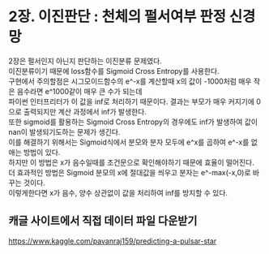 # 2장. 이진판단 : 천체의 펄서여부 판정 신경망
2장은 펄서인지 아닌지 판단하는 이진분류 문제였다.  
이진분류이기 때문에 loss함수를 Sigmoid Cross Entropy를 사용한다.  
구현에서 주의할점은 시그모이드함수의 e^-x를 계산할때 x의 값이 -1000처럼 매우 작은 음수라면 e^1000같이 매우 큰 수가 되는데  
파이썬 인터프리터가 이 값을 inf로 처리하기 때문이다. 결과는 부모가 매우 커지기에 0으로 출력되지만 계산 과정에서 inf가 발생한다.  
또한 sigmoid를 활용하는 Sigmoid Cross Entropy의 경우에도 inf가 발생하여 값이 nan이 발생되기도하는 문제가 생긴다.  
이를 해결하기 위해서는 Sigmoid식에서 분모와 분자 모두에 e^x를 곱하여 e^-x를 없애는 방법이 있다.  
하지만 이 방법은 x가 음수일때를 조건문으로 확인해야하기 때문에 효율이 떨어진다.  
더 효과적인 방법은 Sigmoid 분모의 x에 절대값을 씌우고 분자는 e^-max(-x,0)로 바꾸는 것이다.  
이렇게한다면 x가 음수, 양수 상관없이 값을 처리하여 inf를 방지할 수 있다.



## 캐글 사이트에서 직접 데이터 파일 다운받기
https://www.kaggle.com/pavanraj159/predicting-a-pulsar-star

